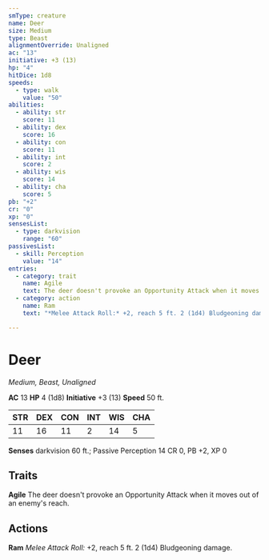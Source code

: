 ```yaml
---
smType: creature
name: Deer
size: Medium
type: Beast
alignmentOverride: Unaligned
ac: "13"
initiative: +3 (13)
hp: "4"
hitDice: 1d8
speeds:
  - type: walk
    value: "50"
abilities:
  - ability: str
    score: 11
  - ability: dex
    score: 16
  - ability: con
    score: 11
  - ability: int
    score: 2
  - ability: wis
    score: 14
  - ability: cha
    score: 5
pb: "+2"
cr: "0"
xp: "0"
sensesList:
  - type: darkvision
    range: "60"
passivesList:
  - skill: Perception
    value: "14"
entries:
  - category: trait
    name: Agile
    text: The deer doesn't provoke an Opportunity Attack when it moves out of an enemy's reach.
  - category: action
    name: Ram
    text: "*Melee Attack Roll:* +2, reach 5 ft. 2 (1d4) Bludgeoning damage."

---
```


# Deer
*Medium, Beast, Unaligned*

**AC** 13
**HP** 4 (1d8)
**Initiative** +3 (13)
**Speed** 50 ft.

| STR | DEX | CON | INT | WIS | CHA |
| --- | --- | --- | --- | --- | --- |
| 11 | 16 | 11 | 2 | 14 | 5 |

**Senses** darkvision 60 ft.; Passive Perception 14
CR 0, PB +2, XP 0

## Traits

**Agile**
The deer doesn't provoke an Opportunity Attack when it moves out of an enemy's reach.

## Actions

**Ram**
*Melee Attack Roll:* +2, reach 5 ft. 2 (1d4) Bludgeoning damage.
